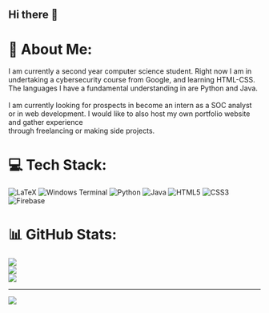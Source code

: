## Hi there 👋

# 💫 About Me:
I am currently a second year computer science student. Right now I am in undertaking a cybersecurity course from Google, and learning HTML-CSS. The languages I have a fundamental understanding in are Python and Java. 
<br>
<br>
I am currently looking for prospects in become an intern as a SOC analyst or in web development. I would like to also host my own portfolio website and gather experience <br>through freelancing or making side projects.


# 💻 Tech Stack:
![LaTeX](https://img.shields.io/badge/latex-%23008080.svg?style=for-the-badge&logo=latex&logoColor=white) ![Windows Terminal](https://img.shields.io/badge/Windows%20Terminal-%234D4D4D.svg?style=for-the-badge&logo=windows-terminal&logoColor=white) ![Python](https://img.shields.io/badge/python-3670A0?style=for-the-badge&logo=python&logoColor=ffdd54) ![Java](https://img.shields.io/badge/java-%23ED8B00.svg?style=for-the-badge&logo=openjdk&logoColor=white) ![HTML5](https://img.shields.io/badge/html5-%23E34F26.svg?style=for-the-badge&logo=html5&logoColor=white) ![CSS3](https://img.shields.io/badge/css3-%231572B6.svg?style=for-the-badge&logo=css3&logoColor=white) ![Firebase](https://img.shields.io/badge/firebase-%23039BE5.svg?style=for-the-badge&logo=firebase)
# 📊 GitHub Stats:
![](https://github-readme-stats.vercel.app/api?username=Primalpancake92&theme=dark&hide_border=false&include_all_commits=false&count_private=false)<br/>
![](https://github-readme-streak-stats.herokuapp.com/?user=Primalpancake92&theme=dark&hide_border=false)<br/>
![](https://github-readme-stats.vercel.app/api/top-langs/?username=Primalpancake92&theme=dark&hide_border=false&include_all_commits=false&count_private=false&layout=compact)

---
[![](https://visitcount.itsvg.in/api?id=Primalpancake92&icon=0&color=0)](https://visitcount.itsvg.in)

<!-- Proudly created with GPRM ( https://gprm.itsvg.in ) -->
